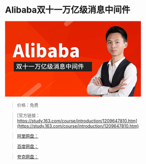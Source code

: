 # Alibaba双十一万亿级消息中间件

![img](../../../assets/study163/free/3d3995ab554c41da8aa16f4b92744f6a.jpg)

> 价格：免费

> [官方链接：https://study.163.com/course/introduction/1209647810.htm](https://study.163.com/course/introduction/1209647810.htm)

> [阿里网盘：]()

> [百度网盘：]()

> [夸克网盘：]()
